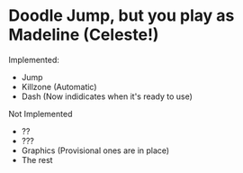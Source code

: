 # Doodle Jump, but you play as Madeline (Celeste!)

Implemented:

- Jump
- Killzone (Automatic)
- Dash (Now indidicates when it's ready to use)

Not Implemented

- ??
- ???
- Graphics (Provisional ones are in place)
- The rest
